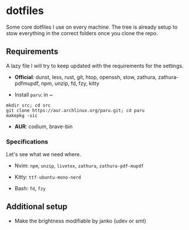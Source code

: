# dotfiles
Some core dotfiles I use on every machine.
The tree is already setup to stow everything in the correct folders once you clone the repo.

## Requirements
A lazy file I will try to keep updated with the requirements for the
settings.

- **Official**: dunst, less, rust, git, htop, openssh, stow, zathura,
zathura-pdfmupdf, npm, unzip, fd, fzy, kitty

- Install `paru`: in ~
```
mkdir src; cd src
git clone https://aur.archlinux.org/paru.git; cd paru
makepkg -sic
```
- **AUR**: codium, brave-bin

### Specifications
Let's see what we need where.

- Nvim: `npm`, `unzip`, `livetex`, `zathura`, `zathura-pdf-mupdf`

- Kitty: `ttf-ubuntu-mono-nerd`

- Bash: `fd`, `fzy`

## Additional setup
- Make the brightness modifiable by janko (udev or smt)
